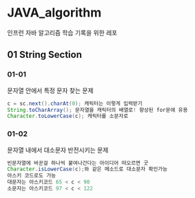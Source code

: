 # JAVA_algorithm

인프런 자바 알고리즘 학습 기록을 위한 레포

## 01 String Section
### 01-01
문자열 안에서 특정 문자 찾는 문제 

```java
c = sc.next().charAt(0); 캐릭터는 이렇게 입력받기
String.toCharArray(); 문자열을 캐릭터의 배열로! 향상된 for문에 유용
Character.toLowerCase(c); 캐릭터를 소문자로 
```
### 01-02
문자열 내에서 대소문자 반전시키는 문제 
```java
빈문자열에 바꾼걸 하나씩 붙여나간다는 아이디어 떠오르면 굿 
Character.isLowerCase(c);와 같은 메소드로 대소문자 확인가능
아스키 코드로도 가능 
대문자는 아스키코드 65 < c < 90
소문자는 아스키코드 97 < c < 122
```
